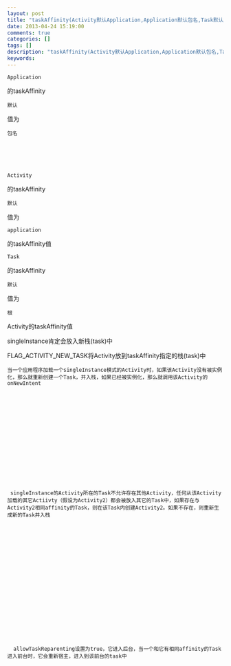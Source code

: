 ```yaml
---
layout: post
title: "taskAffinity(Activity默认Application,Application默认包名,Task默认根Activity) singleInstance放入新栈"
date: 2013-04-24 15:19:00 
comments: true
categories: []
tags: []
description: "taskAffinity(Activity默认Application,Application默认包名,Task默认根Activity) singleInstance放入新栈"
keywords: 
---
```



 
  
   
    Application
   
   的taskAffinity
   
    默认
   
   值为
   
    包名
   
  
 
 
  
   
    Activity
   
   的taskAffinity
   
    默认
   
   值为
   
    application
   
   的taskAffinity值
  
 
 
  
   
    Task
   
   的taskAffinity
   
    默认
   
   值为
   
    根
   
   Activity的taskAffinity值
  
 
 
  
  
 
 
  
   singleInstance肯定会放入新栈(task)中
   
   
  
 
 
  
   FLAG_ACTIVITY_NEW_TASK将Activity放到taskAffinity指定的栈(task)中
   
   
  
 
 
  
   
   
  
 
 
  
   
    当一个应用程序加载一个singleInstance模式的Activity时，如果该Activity没有被实例化，那么就重新创建一个Task，并入栈，如果已经被实例化，那么就调用该Activity的onNewIntent
   
   
   
  
 
 
  
   
    
    
   
  
 
 
  
   
    
     singleInstance的Activity所在的Task不允许存在其他Activity，任何从该Activity加载的其它Actiivty（假设为Activity2）都会被放入其它的Task中，如果存在与Activity2相同affinity的Task，则在该Task内创建Activity2。如果不存在，则重新生成新的Task并入栈
    
    
    
   
  
 
 
  
   
    
     
     
    
   
  
 
 
  
   
    
     
      allowTaskReparenting设置为true，它进入后台，当一个和它有相同affinity的Task进入前台时，它会重新宿主，进入到该前台的task中
     
    
    
    
   
  
 


